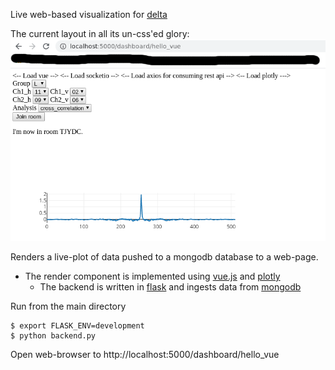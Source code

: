 Live web-based visualization for [delta](https://github.com/rkube/delta)


The current layout in all its un-css'ed glory: 
![alt-text](https://github.com/rkube/dashboard_v2/blob/master/doc/dashboard_v2.png "Needs CSS")

Renders a live-plot of data pushed to a mongodb database to a web-page.

* The render component is implemented using [vue.js](https://vuejs.org/) and [plotly](https://plot.ly/javascript/)
    * The backend is written in [flask](https://flask.palletsprojects.com/en/1.1.x/) and ingests data from [mongodb](https://www.mongodb.com/)


Run from the main directory 

```
$ export FLASK_ENV=development 
$ python backend.py 
```

Open web-browser to http://localhost:5000/dashboard/hello_vue 


